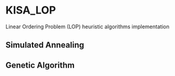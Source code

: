 # KISA_LOP
Linear Ordering Problem (LOP) heuristic algorithms implementation

## Simulated Annealing

## Genetic Algorithm
